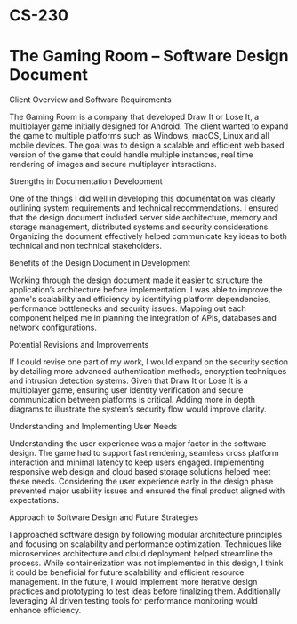 # CS-230
# The Gaming Room – Software Design Document

 Client Overview and Software Requirements
 
 The Gaming Room is a company that developed Draw It or Lose It, a multiplayer game initially designed for Android. The client wanted to expand the game to multiple platforms such as Windows, macOS, Linux and all mobile devices. The goal was to design a scalable and efficient web based version of the game that could handle multiple instances, real time rendering of images and secure multiplayer interactions.

Strengths in Documentation Development

 One of the things I did well in developing this documentation was clearly outlining system requirements and technical recommendations. I ensured that the design document included server side architecture, memory and storage management, distributed systems and security considerations. Organizing the document effectively helped communicate key ideas to both technical and non technical stakeholders.

Benefits of the Design Document in Development

 Working through the design document made it easier to structure the application’s architecture before implementation. I was able to improve the game's scalability and efficiency by identifying platform dependencies, performance bottlenecks and security issues. Mapping out each component helped me in planning the integration of APIs, databases and network configurations.

Potential Revisions and Improvements

 If I could revise one part of my work, I would expand on the security section by detailing more advanced authentication methods, encryption techniques and intrusion detection systems. Given that Draw It or Lose It is a multiplayer game, ensuring user identity verification and secure communication between platforms is critical. Adding more in depth diagrams to illustrate the system’s security flow would improve clarity.

Understanding and Implementing User Needs

 Understanding the user experience was a major factor in the software design. The game had to support fast rendering, seamless cross platform interaction and minimal latency to keep users engaged. Implementing responsive web design and cloud based storage solutions helped meet these needs. Considering the user experience early in the design phase prevented major usability issues and ensured the final product aligned with expectations.

Approach to Software Design and Future Strategies

 I approached software design by following modular architecture principles and focusing on scalability and performance optimization. Techniques like microservices architecture and cloud deployment helped streamline the process. While containerization was not implemented in this design, I think it could be beneficial for future scalability and efficient resource management. In the future, I would implement more iterative design practices and prototyping to test ideas before finalizing them. Additionally leveraging AI driven testing tools for performance monitoring would enhance efficiency.
